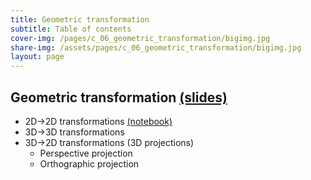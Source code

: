 ```yaml
---
title: Geometric transformation
subtitle: Table of contents
cover-img: /pages/c_06_geometric_transformation/bigimg.jpg
share-img: /assets/pages/c_06_geometric_transformation/bigimg.jpg
layout: page
---
```


## **Geometric transformation** [(slides)](/pages/c_06_geometric_transformation/geometric_transformation.pdf)

- 2D->2D transformations [(notebook)](/pages/c_06_geometric_transformation/image_transformation_nb/)
- 3D->3D transformations
- 3D->2D transformations (3D projections)
  - Perspective projection
  - Orthographic projection
